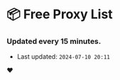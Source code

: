 # :package: Free Proxy List
### Updated every 15 minutes.

- Last updated: `2024-07-10 20:11`

:heart:
